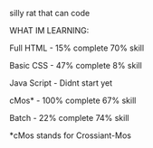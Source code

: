 silly rat that can code

WHAT IM LEARNING:

  Full HTML - 15% complete 70% skill
  
  Basic CSS - 47% complete 8% skill
  
  Java Script - Didnt start yet


  cMos* - 100% complete 67% skill
  
  Batch - 22% complete 74% skill
  
  *cMos stands for Crossiant-Mos 
